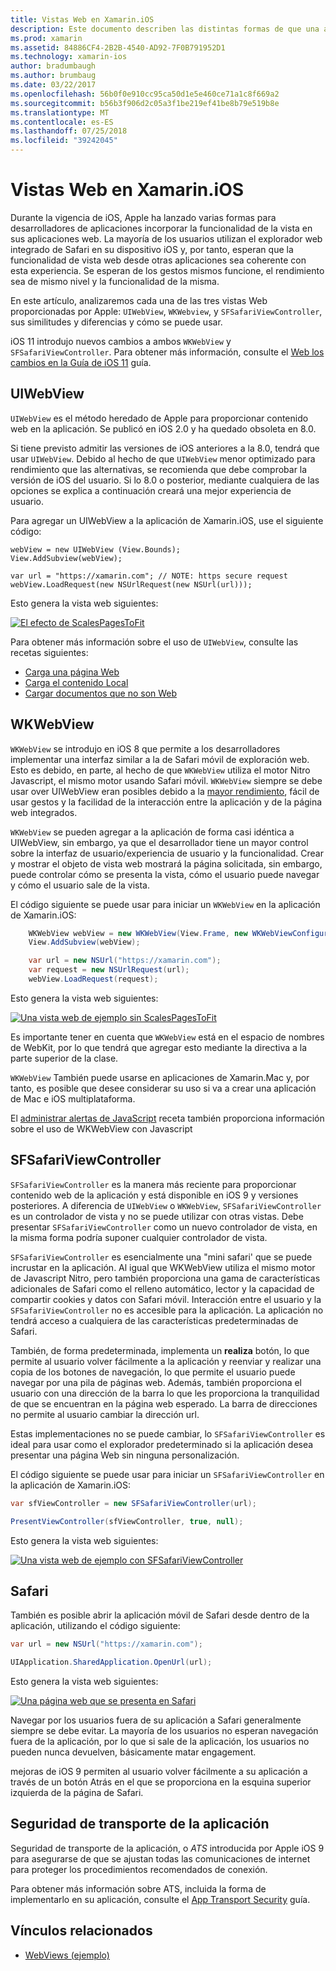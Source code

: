 ```yaml
---
title: Vistas Web en Xamarin.iOS
description: Este documento describen las distintas formas de que una aplicación Xamarin.iOS puede mostrar contenido web. Describe UIWebView, WKWebView, SFSafariViewController, Safari y seguridad de transporte de la aplicación.
ms.prod: xamarin
ms.assetid: 84886CF4-2B2B-4540-AD92-7F0B791952D1
ms.technology: xamarin-ios
author: bradumbaugh
ms.author: brumbaug
ms.date: 03/22/2017
ms.openlocfilehash: 56b0f0e910cc95ca50d1e5e460ce71a1c8f669a2
ms.sourcegitcommit: b56b3f906d2c05a3f1be219ef41be8b79e519b8e
ms.translationtype: MT
ms.contentlocale: es-ES
ms.lasthandoff: 07/25/2018
ms.locfileid: "39242045"
---
```

# <a name="web-views-in-xamarinios"></a>Vistas Web en Xamarin.iOS

Durante la vigencia de iOS, Apple ha lanzado varias formas para desarrolladores de aplicaciones incorporar la funcionalidad de la vista en sus aplicaciones web. La mayoría de los usuarios utilizan el explorador web integrado de Safari en su dispositivo iOS y, por tanto, esperan que la funcionalidad de vista web desde otras aplicaciones sea coherente con esta experiencia. Se esperan de los gestos mismos funcione, el rendimiento sea de mismo nivel y la funcionalidad de la misma.

En este artículo, analizaremos cada una de las tres vistas Web proporcionadas por Apple: `UIWebView`, `WKWebview`, y `SFSafariViewController`, sus similitudes y diferencias y cómo se puede usar. 

iOS 11 introdujo nuevos cambios a ambos `WKWebView` y `SFSafariViewController`. Para obtener más información, consulte el [Web los cambios en la Guía de iOS 11](~/ios/platform/introduction-to-ios11/web.md) guía.

## <a name="uiwebview"></a>UIWebView

`UIWebView` es el método heredado de Apple para proporcionar contenido web en la aplicación. Se publicó en iOS 2.0 y ha quedado obsoleta en 8.0.

Si tiene previsto admitir las versiones de iOS anteriores a la 8.0, tendrá que usar `UIWebView`. Debido al hecho de que `UIWebView` menor optimizado para rendimiento que las alternativas, se recomienda que debe comprobar la versión de iOS del usuario. Si lo 8.0 o posterior, mediante cualquiera de las opciones se explica a continuación creará una mejor experiencia de usuario.
 
Para agregar un UIWebView a la aplicación de Xamarin.iOS, use el siguiente código:
 
```
webView = new UIWebView (View.Bounds);
View.AddSubview(webView);

var url = "https://xamarin.com"; // NOTE: https secure request
webView.LoadRequest(new NSUrlRequest(new NSUrl(url)));
```

Esto genera la vista web siguientes:

[![](uiwebview-images/webview.png "El efecto de ScalesPagesToFit")](uiwebview-images/webview.png#lightbox)

Para obtener más información sobre el uso de `UIWebView`, consulte las recetas siguientes:


- [Carga una página Web](https://github.com/xamarin/recipes/tree/master/Recipes/ios/content_controls/web_view/load_a_web_page)
- [Carga el contenido Local](https://github.com/xamarin/recipes/tree/master/Recipes/ios/content_controls/web_view/load_local_content)
- [Cargar documentos que no son Web](https://github.com/xamarin/recipes/tree/master/Recipes/ios/content_controls/web_view/load_non-web_documents)

## <a name="wkwebview"></a>WKWebView

`WKWebView` se introdujo en iOS 8 que permite a los desarrolladores implementar una interfaz similar a la de Safari móvil de exploración web. Esto es debido, en parte, al hecho de que `WKWebView` utiliza el motor Nitro Javascript, el mismo motor usando Safari móvil. `WKWebView` siempre se debe usar over UIWebView eran posibles debido a la [mayor rendimiento](http://blog.initlabs.com/post/100113463211/wkwebview-vs-uiwebview), fácil de usar gestos y la facilidad de la interacción entre la aplicación y de la página web integrados.
  
`WKWebView` se pueden agregar a la aplicación de forma casi idéntica a UIWebView, sin embargo, ya que el desarrollador tiene un mayor control sobre la interfaz de usuario/experiencia de usuario y la funcionalidad. Crear y mostrar el objeto de vista web mostrará la página solicitada, sin embargo, puede controlar cómo se presenta la vista, cómo el usuario puede navegar y cómo el usuario sale de la vista.  

El código siguiente se puede usar para iniciar un `WKWebView` en la aplicación de Xamarin.iOS:

```csharp
    WKWebView webView = new WKWebView(View.Frame, new WKWebViewConfiguration());
    View.AddSubview(webView);

    var url = new NSUrl("https://xamarin.com");
    var request = new NSUrlRequest(url);
    webView.LoadRequest(request);
```

Esto genera la vista web siguientes:

[![](uiwebview-images/wkwebview.png "Una vista web de ejemplo sin ScalesPagesToFit")](uiwebview-images/wkwebview.png#lightbox)

Es importante tener en cuenta que `WKWebView` está en el espacio de nombres de WebKit, por lo que tendrá que agregar esto mediante la directiva a la parte superior de la clase.

`WKWebView` También puede usarse en aplicaciones de Xamarin.Mac y, por tanto, es posible que desee considerar su uso si va a crear una aplicación de Mac e iOS multiplataforma.

El [administrar alertas de JavaScript](https://github.com/xamarin/recipes/tree/master/Recipes/ios/content_controls/web_view/handle_javascript_alerts) receta también proporciona información sobre el uso de WKWebView con Javascript

<a name="safariviewcontroller" />

## <a name="sfsafariviewcontroller"></a>SFSafariViewController
 
 `SFSafariViewController` es la manera más reciente para proporcionar contenido web de la aplicación y está disponible en iOS 9 y versiones posteriores. A diferencia de `UIWebView` o `WKWebView`, `SFSafariViewController` es un controlador de vista y no se puede utilizar con otras vistas. Debe presentar `SFSafariViewController` como un nuevo controlador de vista, en la misma forma podría suponer cualquier controlador de vista.
 
 `SFSafariViewController` es esencialmente una "mini safari' que se puede incrustar en la aplicación. Al igual que WKWebView utiliza el mismo motor de Javascript Nitro, pero también proporciona una gama de características adicionales de Safari como el relleno automático, lector y la capacidad de compartir cookies y datos con Safari móvil. Interacción entre el usuario y la `SFSafariViewController` no es accesible para la aplicación. La aplicación no tendrá acceso a cualquiera de las características predeterminadas de Safari.
 
También, de forma predeterminada, implementa un **realiza** botón, lo que permite al usuario volver fácilmente a la aplicación y reenviar y realizar una copia de los botones de navegación, lo que permite el usuario puede navegar por una pila de páginas web. Además, también proporciona el usuario con una dirección de la barra lo que les proporciona la tranquilidad de que se encuentran en la página web esperado. La barra de direcciones no permite al usuario cambiar la dirección url. 

Estas implementaciones no se puede cambiar, lo `SFSafariViewController` es ideal para usar como el explorador predeterminado si la aplicación desea presentar una página Web sin ninguna personalización.

El código siguiente se puede usar para iniciar un `SFSafariViewController` en la aplicación de Xamarin.iOS:

```csharp
var sfViewController = new SFSafariViewController(url);

PresentViewController(sfViewController, true, null);
```

Esto genera la vista web siguientes:

[![](uiwebview-images/sfsafariviewcontroller.png "Una vista web de ejemplo con SFSafariViewController")](uiwebview-images/sfsafariviewcontroller.png#lightbox)

## <a name="safari"></a>Safari

También es posible abrir la aplicación móvil de Safari desde dentro de la aplicación, utilizando el código siguiente:

```csharp
var url = new NSUrl("https://xamarin.com");

UIApplication.SharedApplication.OpenUrl(url);

```

Esto genera la vista web siguientes:

[![](uiwebview-images/safari.png "Una página web que se presenta en Safari")](uiwebview-images/safari.png#lightbox)

Navegar por los usuarios fuera de su aplicación a Safari generalmente siempre se debe evitar. La mayoría de los usuarios no esperan navegación fuera de la aplicación, por lo que si sale de la aplicación, los usuarios no pueden nunca devuelven, básicamente matar engagement.

mejoras de iOS 9 permiten al usuario volver fácilmente a su aplicación a través de un botón Atrás en el que se proporciona en la esquina superior izquierda de la página de Safari.

## <a name="app-transport-security"></a>Seguridad de transporte de la aplicación

Seguridad de transporte de la aplicación, o *ATS* introducida por Apple iOS 9 para asegurarse de que se ajustan todas las comunicaciones de internet para proteger los procedimientos recomendados de conexión.

Para obtener más información sobre ATS, incluida la forma de implementarlo en su aplicación, consulte el [App Transport Security](~/ios/app-fundamentals/ats.md) guía.

## <a name="related-links"></a>Vínculos relacionados

- [WebViews (ejemplo)](https://developer.xamarin.com/samples/monotouch/WebView/)
